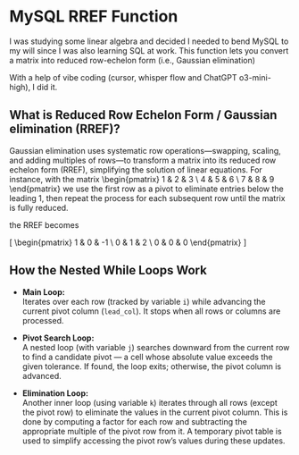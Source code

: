 # MySQL RREF Function

I was studying some linear algebra and decided I needed to bend MySQL to my will since I was also learning SQL at work. This function lets you convert a matrix into reduced row-echelon form (i.e., Gaussian elimination)

With a help of vibe coding (cursor, whisper flow and ChatGPT o3-mini-high), I did it. 


## What is Reduced Row Echelon Form / Gaussian elimination (RREF)?

Gaussian elimination uses systematic row operations—swapping, scaling, and adding multiples of rows—to transform a matrix into its reduced row echelon form (RREF), simplifying the solution of linear equations. For instance, with the matrix
\begin{pmatrix}
1 & 2 & 3 \\
4 & 5 & 6 \\
7 & 8 & 9
\end{pmatrix}
we use the first row as a pivot to eliminate entries below the leading 1, then repeat the process for each subsequent row until the matrix is fully reduced.

the RREF becomes

\[
\begin{pmatrix}
1 & 0 & -1 \\
0 & 1 & 2 \\
0 & 0 & 0
\end{pmatrix}
\]
  
## How the Nested While Loops Work

- **Main Loop:**  
  Iterates over each row (tracked by variable `i`) while advancing the current pivot column (`lead_col`). It stops when all rows or columns are processed.

- **Pivot Search Loop:**  
  A nested loop (with variable `j`) searches downward from the current row to find a candidate pivot — a cell whose absolute value exceeds the given tolerance. If found, the loop exits; otherwise, the pivot column is advanced.

- **Elimination Loop:**  
  Another inner loop (using variable `k`) iterates through all rows (except the pivot row) to eliminate the values in the current pivot column. This is done by computing a factor for each row and subtracting the appropriate multiple of the pivot row from it. A temporary pivot table is used to simplify accessing the pivot row’s values during these updates.



